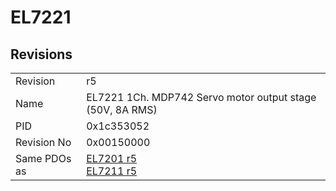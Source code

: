 # EL7221

## Revisions
<table>
<tr>
<td>Revision</td>
<td>r5</td>
</tr>
<tr>
<td>Name</td>
<td>EL7221 1Ch. MDP742 Servo motor output stage (50V, 8A RMS)</td>
</tr>
<tr>
<td>PID</td>
<td>0x1c353052</td>
</tr>
<tr>
<td>Revision No</td>
<td>0x00150000</td>
</tr>
<tr>
<td>Same PDOs as</td>
<td><a href="EL7201.md">EL7201 r5</a><br/><a href="EL7211.md">EL7211 r5</a></td>
</tr>
</table>
